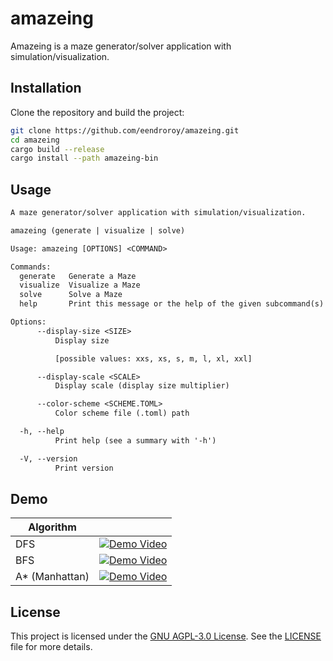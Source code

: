 # amazeing

Amazeing is a maze generator/solver application with simulation/visualization.

## Installation

Clone the repository and build the project:

```sh
git clone https://github.com/eendroroy/amazeing.git
cd amazeing
cargo build --release
cargo install --path amazeing-bin
```

## Usage

```txt
A maze generator/solver application with simulation/visualization.

amazeing (generate | visualize | solve)

Usage: amazeing [OPTIONS] <COMMAND>

Commands:
  generate   Generate a Maze
  visualize  Visualize a Maze
  solve      Solve a Maze
  help       Print this message or the help of the given subcommand(s)

Options:
      --display-size <SIZE>
          Display size

          [possible values: xxs, xs, s, m, l, xl, xxl]

      --display-scale <SCALE>
          Display scale (display size multiplier)

      --color-scheme <SCHEME.TOML>
          Color scheme file (.toml) path

  -h, --help
          Print help (see a summary with '-h')

  -V, --version
          Print version
```

## Demo

| Algorithm      |                                                                                                            |
|----------------|------------------------------------------------------------------------------------------------------------|
| DFS            | [![Demo Video](https://img.youtube.com/vi/9F8XRL7lnIU/0.jpg)](https://www.youtube.com/shorts/9F8XRL7lnIU)  |
| BFS            | [![Demo Video](https://img.youtube.com/vi/h8q5vi68fz0/0.jpg)](https://www.youtube.com/shorts/h8q5vi68fz0)  |
| A* (Manhattan) | [![Demo Video](https://img.youtube.com/vi/LkxyikxTX6Y/0.jpg)](https://www.youtube.com/watch?v=LkxyikxTX6Y) |

## License

This project is licensed under the [GNU AGPL-3.0 License](https://www.gnu.org/licenses/agpl-3.0.html). See
the [LICENSE](./LICENSE) file for more details.

